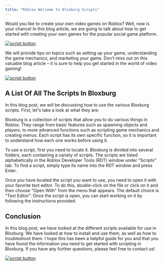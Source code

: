 ```yaml
---
title: "Roblox Welcome to Bloxburg Scripts"
---
```


Would you like to create your own video games on Roblox? Well, now is your chance! In this blog article, we are going to talk about how to get started with creating your own games for the popular social game platform.

[![script button](https://github.com/modapks/modapks.github.io/blob/main/button.png?raw=true)](https://modmenu.vip/get-latest-apk)


We will provide tips on topics such as setting up your game, understanding the game mechanics, and marketing your game. Don’t miss out on this valuable blog article – it is sure to help you get started in the world of video gaming!

[![script button](https://github.com/modapks/modapks.github.io/blob/main/button.png?raw=true)](https://modmenu.vip/get-latest-apk)

## A List Of All The Scripts In Bloxburg
In this blog post, we will be discussing how to use the various Bloxburg scripts. First, let's take a look at what they are:

Bloxburg is a collection of scripts that allow you to do various things in Roblox. They range from basic features such as spawning objects and players, to more advanced functions such as scripting game mechanics and creating menus. Each script has its own specific function, so it is important to understand how each one works before using it.

To use a script, first you need to locate it. Bloxburg is divided into several folders, each containing a variety of scripts. The scripts are listed alphabetically in the Roblox Developer Tools (RDT) window under "Scripts" tab. To find a script, simply type its name into the RDT window and press Enter.

Once you have located the script you want to use, you need to open it with your favorite text editor. To do this, double-click on the file or click on it and then choose "Open With" from the menu that appears. The default choice is "Text Editor". Once the script is open, you can start working on it by following the instructions provided.

## Conclusion
In this blog post, we have looked at the different scripts available for use in Bloxburg. We have looked at how to install and use them, as well as how to troubleshoot them. I hope this has been a helpful guide for you and that you have found the information you need to get started with scripting in Bloxburg. If you have any further questions, please feel free to contact us!

[![script button](https://github.com/modapks/modapks.github.io/blob/main/button.png?raw=true)](https://modmenu.vip/get-latest-apk)
